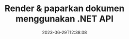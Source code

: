 ---
############################# Static ##########################
layout: "landing"
date: 2023-06-29T12:38:08
draft: false

lang: ms
product: "Viewer"
product_tag: "viewer"
platform: ".NET"
platform_tag: "net"

############################# Drop-down ############################
supported_platforms:
  items:
    # supported_platforms loop
    - title: ".NET"
      tag: "net"
    # supported_platforms loop
    - title: "Java"
      tag: "java"
    # supported_platforms loop
    - title: "Node.js"
      tag: "nodejs-java" 

############################# Head ############################
head_title: "API pemapar dokumen .NET, render PDF Word Excel Image Diagram HTML"
head_description: "C# ASP.NET pemapar fail & pemaparan API. Tambah pemapar PDF, pemapar Word, pemapar Excel, Pemapar imej, pemapar HTML, ciri pemapar e-mel dalam apl .NET."

############################# Header ##########################
title: "Render & paparkan dokumen<br>menggunakan .NET API"
description: "API Pemapar Berkuasa untuk memaparkan 180+ format dokumen ke dalam PDF, HTML dan Imej dengan pilihan konfigurasi serba boleh."
words:
  for: "for"

actions:
  main: "Muat Turun NuGet Percuma"
  main_link: "https://www.nuget.org/packages/GroupDocs.Viewer"
  alt: "Pelesenan"
  alt_link: "https://purchase.groupdocs.com/pricing/viewer/net"
  title: "Bersedia untuk bermula?"
  description: "Cuba ciri GroupDocs.Viewer secara percuma atau minta lesen"

release:
  title: "Versi {0} dikeluarkan"
  notes: "Lihat perkara baharu"
  downloads: "Muat turun"
  link: "https://releases.groupdocs.com/viewer/net/release-notes/latest/"

code:
  title: "Render fail PDF dalam C#"
  more: "Lebih banyak contoh"
  more_link: "https://github.com/groupdocs-viewer/GroupDocs.Viewer-for-.NET"
  install: "dotnet add package GroupDocs.Viewer"
  content: |
    ```csharp {style=abap}   
    // Muatkan fail PDF sumber
    using (var viewer = new Viewer("resume.pdf"))
    {
        // Tetapkan pilihan HTML output
        var viewOptions = 
        HtmlViewOptions.ForEmbeddedResources("page{0}.html");
        
        // Render PDF kepada HTML dengan sumber terbenam        
        viewer.View(viewOptions);
    }
    ```

############################# Overview ############################
overview:
  enable: true
  title: "GroupDocs.Viewer sepintas lalu"
  description: "API untuk memaparkan, memaparkan, menukar dokumen, slaid, gambar rajah dan banyak jenis dokumen lain dalam aplikasi .NET"
  features:
    # feature loop
    - title: "Lihat dokumen dengan cekap & boleh dipercayai"
      content: "Dengan API GroupDocs.Viewer anda boleh dengan cekap memaparkan dokumen daripada sebarang format yang boleh disokong kepada HTML, JPEG, PNG dan PDF dengan pilihan yang fleksibel dan berkuasa sambil mengekalkan integriti kandungan dan struktur dokumen. GroupDocs.Viewer menyokong .NET Framework 4.6.2 dan .NET 6.0, ia berfungsi pada platform Windows dan Linux."

    # feature loop
    - title: "Format fail dan dokumen yang paling popular disokong"
      content: "Kami menyokong pemaparan lebih daripada 180 format fail dan dokumen paling popular yang termasuk Word, Excel, PDF, PowerPoint, keluarga format OpenDocument, Arkib, imej Raster dan Vektor, e-Buku, bahasa pengaturcaraan dan penanda serta banyak jenis fail lain, termasuk yang disulitkan fail dengan perlindungan kata laluan."

    # feature loop
    - title: "Output boleh disesuaikan"
      content: "GroupDocs.Viewer membenarkan bukan sahaja untuk memaparkan dokumen, tetapi juga untuk mengawal bagaimana tepatnya, bahagian dokumen mana yang harus diberikan atau sekarang, cara ia harus diberikan, dan untuk menggunakan transformasi yang berbeza pada output yang diberikan."

    # feature loop
    - title: "UI untuk Teras ASP.NET"
      content: "Kami menyediakan pakej UI sumber terbuka untuk ASP.NET Core yang boleh ditambahkan pada projek anda dalam beberapa minit. Pakej Viewer.UI mengandungi UI web berasaskan Angular dan menyampaikan satu set API berguna dan penyedia storan data."

############################# Platforms ############################
platforms:
  enable: true
  title: "Kemerdekaan platform"
  description: "GroupDocs.Viewer untuk .NET menyokong sistem pengendalian, rangka kerja dan pengurus pakej berikut"
  items:
    # platform loop
    - title: "Amazon"
      image: "amazon"
    # platform loop
    - title: "Docker"
      image: "docker"
    # platform loop
    - title: "Azure"
      image: "azure"
    # platform loop
    - title: "VS Code"
      image: "vs_code"
    # platform loop
    - title: "ReSharper"
      image: "resharper"
    # platform loop
    - title: "macOS"
      image: "finder"
    # platform loop
    - title: "Linux"
      image: "linux"
    # platform loop
    - title: "NuGet"
      image: "nuget"

############################# File formats ############################
formats:
  enable: true
  title: "Format fail yang disokong"
  description: |
    GroupDocs.Viewer untuk .NET menyokong operasi dengan berikut [format fail](https://docs.groupdocs.com/viewer/net/supported-document-formats/).
  groups:
    # group loop
    - color: "green"
      content: |
        ### Microsoft Office, OpenDocument dan format teks
        * **Word:** DOC, DOCX, DOCM, DOT, DOTX, DOTM, RTF, TXT
        * **Excel:** XLS, XLSX, XLSM, XLSB, XLTM, XLT, XLTM, XLTX
        * **PowerPoint:** PPT, PPTX, PPS, PPSX, PPSM, POT, POTM, POTX, PPTM        
        * **Project:** MPP, MPT, MPX
        * **Outlook:** MSG, EML, EMLX, PST, OST
        * **OneNote:** ONE
        * **OpenDocument:** ODT, OTT, ODS, ODP, OTP, OTS, ODG
        * **Fixed Page Layout:** PDF, TEX, XPS, OXPS
        * **e-Books:** EPUB, MOBI, DjVu
        * **Delimiter-Separated Values:** CSV, TSV
    # group loop
    - color: "blue"
      content: |
        ### Imej, Grafik & Gambar rajah
        * **Imej raster:** BMP, GIF, JPG, PNG, TIFF, WebP, DNG, DIB, Jpeg2000 family
        * **Windows Icon:** ICO
        * **Scalable Vector Graphics:** SVG, CDR, CMX, IGS, SVGZ        
        * **Adobe Photoshop:** PSD, PSB        
        * **Stereo Lithography (3D Printing):** STL        
        * **Medical Imaging:** DICOM
        * **Plotter Documents:** PLT, HPG
        * **Autodesk Design Web Formats:** DWF, DWG
        * **AutoCAD Drawing:** DWT, IFC, STL, CF2        
      # group loop
    - color: "red"
      content: |
        ### Lain-lain        
        * **Web:** HTML, MHT, MHTML, XML
        * **Metafile:** WMF, EMF, CGM, EMZ, WMZ
        * **Visio:** VSD, VDX, VSS, VSSX, VSX, VST, VSTX, VTX, VSDX, VDW, VSTM, VSSM, VSDM
        * **Project:** MPP, MPT, MPX
        * **PostScript:** PS, EPS
        * **Arkib:** ZIP, TAR, BZ2, GZ, RAR, RAR5
        * **Lain-lain:** VCF, VCARD, NUMBERS, NSF, OBJ
        * **C/C++/C# Files:** C, CC, C# , CPP, CXX, CS, H, HH, M, MM
        * **Java/JavaScript Files:** JAVA, JS, JSON, PROPERTIES

############################# Features ############################
features:
  enable: true
  title: "Ciri GroupDocs.Viewer"
  description: "Memaparkan, memaparkan dan menukar PDF dan Dokumen Pejabat dengan lancar"

  items:
    # feature loop
    - icon: "viewhtml"
      title: "Lihat dokumen dalam HTML"
      content: "Tukar dokumen apa-apa jenis kepada dokumen HTML dengan CSS dan SVG, yang boleh dipaparkan dalam mana-mana pelayar web moden."

    # feature loop
    - icon: "rasterize"
      title: "Rasterize dokumen"
      content: "Rasterkan sebarang format dokumen yang boleh disokong kepada imej raster, dengan format imej boleh laras dan kualiti mampatan."

    # feature loop
    - icon: "sourcecode"
      title: "Membuat dan menyerlahkan kod pengaturcaraan"
      content: "Sokongan semua bahasa pengaturcaraan, skrip dan markup yang popular, dengan keupayaan untuk menghuraikan dan menyerlahkan sintaksnya."

    # feature loop
    - icon: "convertpdf"
      title: "Tukar kepada PDF"
      content: "Dokumen bagi sebarang format yang boleh disokong boleh ditukar dan disimpan dengan mudah ke PDF dengan pilihan boleh laras."

    # feature loop
    - icon: "transform"
      title: "Terapkan transformasi"
      content: "Dokumen output boleh diubah semasa pemaparan - halaman boleh diputar dan/atau disusun semula, dan tera air teks boleh diletakkan di atasnya."

    # feature loop
    - icon: "adjustment"
      title: "Pelarasan output HTML"
      content: "Dokumen HTML output, yang dijana oleh GroupDocs.Viewer, boleh ditala dengan sangat halus: ia dibenarkan untuk disimpan ke strim atau fail, dengan sumber luaran atau terbenam, panggilan balik dan sebagainya."

    # feature loop
    - icon: "complex"
      title: "Sokongan struktur dokumen yang kompleks"
      content: "GroupDocs.Viewer menyokong bukan sahaja dokumen tunggal, tetapi juga fail, yang secara dalaman mengandungi senarai atau struktur hierarki dokumen, seperti mesej e-mel dengan lampiran, arkib ZIP dengan fail dalaman dalam folder, imej TIFF berbilang halaman dan sebagainya."

    # feature loop
    - icon: "optimization"
      title: "Pilihan pengoptimuman"
      content: "GroupDocs.Viewer mengandungi subsistem cache boleh laras, yang boleh mempercepatkan masa pemuatan dengan menggunakan versi cache dokumen. Juga satu set pilihan berbeza untuk format yang berbeza membolehkan untuk mengecualikan beberapa bahagian atau aspek dokumen yang tidak perlu daripada pemaparan (fon, lembaran kerja tersembunyi, lampiran e-mel) untuk mengoptimumkan prestasi keseluruhan"

    # feature loop
    - icon: "passwordprotected"
      title: "Sokongan dokumen yang dilindungi kata laluan"
      content: "GroupDocs.Viewer membenarkan untuk membuka dokumen yang disulitkan dari pelbagai jenis: PDF, Pemprosesan Kata, Hamparan, Persembahan dan lain-lain, dengan menyatakan kata laluan dalam pilihan pemuatan."

############################# Code samples ############################
code_samples:
  enable: true
  title: "Sampel kod"
  description: "Sesetengah kes menggunakan GroupDocs.Viewer untuk operasi .NET"
  items:
    # code sample loop
    - title: "Render DOCX kepada HTML"
      content: |
        Sifat kelas [HtmlViewOptions](https://reference.groupdocs.com/viewer/net/groupdocs.viewer.options/htmlviewoptions/) membolehkan anda mengawal proses penukaran, lebih lanjut mengenainya [di sini](https://docs.groupdocs.com/viewer/net/rendering-to-html/). Sebagai contoh, anda boleh membenamkan semua sumber luaran dalam fail HTML output, mengecilkan fail output dan mengoptimumkannya untuk pencetakan.
        {{< landing/code title="C#">}}
        ```csharp {style=abap}
        using GroupDocs.Viewer;
        using GroupDocs.Viewer.Options;
        
        // Penonton segera
        using (Viewer viewer = new Viewer("resume.docx"))
        {
            // Tetapkan pilihan HTML output
            HtmlViewOptions options = HtmlViewOptions.ForEmbeddedResources();
            
            // Render DOCX kepada HTML dengan sumber terbenam
            viewer.View(options);
        }
        ```
        {{< /landing/code >}}
    # code sample loop
    - title: "Eksport PPTX ke PDF"
      content: |
        Cipta tika kelas [PdfViewOptions](https://reference.groupdocs.com/viewer/net/groupdocs.viewer.options/pdfviewoptions/) dan hantar ke [Viewer.View](https://reference.groupdocs.com/viewer/net/groupdocs.viewer/viewer/view/#view) kaedah untuk menukar fail PowerPoint PPTX kepada PDF. Sifat kelas PdfViewOptions membolehkan anda mengawal proses penukaran. Sebagai contoh, anda boleh melindungi fail PDF output, menyusun semula halamannya dan menentukan kualiti imej dokumen. Rujuk [bahagian dokumentasi berikut](https://docs.groupdocs.com/viewer/net/rendering-to-pdf/) untuk butiran.
        {{< landing/code title="C#">}}
        ```csharp {style=abap}   
        using GroupDocs.Viewer;
        using GroupDocs.Viewer.Options;
        
        using (var viewer = new Viewer("presentation.pptx"))
        {
            // Tetapkan pilihan PDF output       
            var viewOptions = new PdfViewOptions("presentation.pdf");
            
            // Eksport PPTX ke PDF       
            viewer.View(viewOptions);
        }
        ```
        {{< /landing/code >}}
############################# Reviews ############################
# reviews:
# enable: true
# title: "Ulasan produk GroupDocs"
# description: "Jangan hanya mengambil kata-kata kami untuk itu. Lihat apa yang pemaju lain katakan tentang API kami"

# items:
#   # review loop
#   - title: "GroupDocs.Viewer"
#     content: "Perkhidmatan yang sangat baik dan produk yang sangat baik. Mereka sangat membantu dan responsif semasa proses pelaksanaan GroupDocs.Viewer untuk .NET, tidak dapat mengesyorkannya dengan sangat tinggi."
#     author: "Martin Lasarga"
#     company: "Product Manager at Axentria ECM by G.S.I."

#   # review loop
#   - title: "GroupDocs.Viewer"
#     content: "Selepas melaksanakan dan menggunakan GroupDocs.Viewer untuk .NET dalam projek, ia kelihatan berfungsi dengan baik. Saya telah menguji dengan banyak dokumen dan setakat ini baik. Semua yang saya lemparkan padanya dipaparkan dengan baik dan kelihatan sama baiknya seperti dalam pemapar PDF atau MS Word."
#     author: "Mats Oustad"
#     company: "Senior Consultant/Partner at Novanet AS"
---